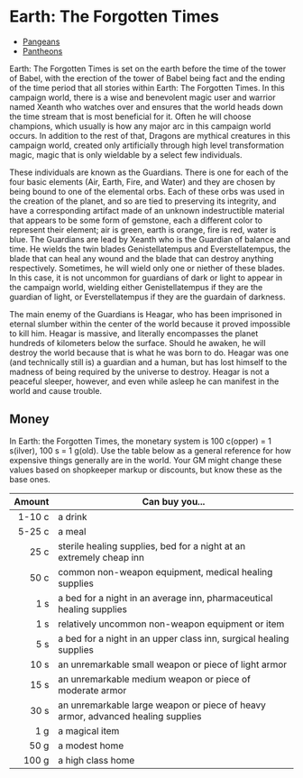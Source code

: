 # Earth: The Forgotten Times

* [Pangeans](pangeans.md)
* [Pantheons](pantheons.md) 

Earth: The Forgotten Times is set on the earth before the time of the tower of Babel, with the erection of the tower of Babel being fact and the ending of the time period that all stories within Earth: The Forgotten Times. In this campaign world, there is a wise and benevolent magic user and warrior named Xeanth who watches over and ensures that the world heads down the time stream that is most beneficial for it. Often he will choose champions, which usually is how any major arc in this campaign world occurs. In addition to the rest of that, Dragons are mythical creatures in this campaign world, created only artificially through high level transformation magic, magic that is only wieldable by a select few individuals.

These individuals are known as the Guardians. There is one for each of the four basic elements (Air, Earth, Fire, and Water) and they are chosen by being bound to one of the elemental orbs. Each of these orbs was used in the creation of the planet, and so are tied to preserving its integrity, and have a corresponding artifact made of an unknown indestructible material that appears to be some form of gemstone, each a different color to represent their element; air is green, earth is orange, fire is red, water is blue. The Guardians are lead by Xeanth who is the Guardian of balance and time. He wields the twin blades Genistellatempus and Everstellatempus, the blade that can heal any wound and the blade that can destroy anything respectively. Sometimes, he will wield only one or niether of these blades. In this case, it is not uncommon for guardians of dark or light to appear in the campaign world, wielding either Genistellatempus if they are the guardian of light, or Everstellatempus if they are the guardain of darkness.

The main enemy of the Guardians is Heagar, who has been imprisoned in eternal slumber within the center of the world because it proved impossible to kill him. Heagar is massive, and literally encompasses the planet hundreds of kilometers below the surface. Should he awaken, he will destroy the world because that is what he was born to do. Heagar was one (and technically still is) a guardian and a human, but has lost himself to the madness of being required by the universe to destroy. Heagar is not a peaceful sleeper, however, and even while asleep he can manifest in the world and cause trouble.



## Money
In Earth: the Forgotten Times, the monetary system is 100 c(opper) = 1 s(ilver), 100 s = 1 g(old). Use the table below as a general reference for how expensive things generally are in the world. Your GM might change these values based on shopkeeper markup or discounts, but know these as the base ones.

| Amount | Can buy you... |
| -----: | ---------------------- |
| 1-10 c | a drink |
| 5-25 c | a meal |
| 25 c | sterile healing supplies, bed for a night at an extremely cheap inn |
| 50 c | common non-weapon equipment, medical healing supplies |
| 1 s | a bed for a night in an average inn, pharmaceutical healing supplies |
| 1 s | relatively uncommon non-weapon equipment or item |
| 5 s | a bed for a night in an upper class inn, surgical healing supplies |
| 10 s | an unremarkable small weapon or piece of light armor |
| 15 s | an unremarkable medium weapon or piece of moderate armor |
| 30 s | an unremarkable large weapon or piece of heavy armor, advanced healing supplies |
| 1 g | a magical item |
| 50 g | a modest home |
| 100 g | a high class home |